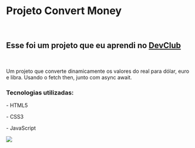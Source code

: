 <h1>Projeto Convert Money</h1>
<br>
<h2>Esse foi um projeto que eu aprendi no <a href="https://rodolfomori.com.br/devclub" target="_blank">DevClub</a></h2>
<br>
<p>Um projeto que converte dinamicamente os valores do real para dólar, euro e libra. Usando o fetch then, junto com async await.</p>
<h3>Tecnologias utilizadas:</h3>
<p>- HTML5</p>
<p>- CSS3</p>
<p>- JavaScript</p>
<img src="https://github.com/user-attachments/assets/d2bfb4e9-899d-4aba-89ed-f17413711240">
